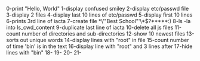 0-print "Hello, World"
1-display confused smiley
2-display etc/passwd file
3-display 2 files
4-display last 10 lines of etc/passwd
5-display first 10 lines
6-prints 3rd line of iacta
7-create file \*\\'"Best School"\'\\*$\?\*\*\*\*\*:)
8-ls -la into ls_cwd_content
9-duplicate last line of iacta
10-delete all js files
11-count number of directories and sub-directories
12-show 10 newest files
13-sorts out unique words
14-display lines with "root" in file
15-count number of time 'bin' is in the text
16-display line with "root" and 3 lines after
17-hide lines with "bin"
18-
19-
20-
21-


